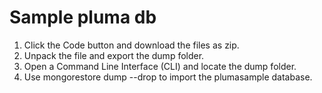 # Sample pluma db

1. Click the Code button and download the files as zip.
2. Unpack the file and export the dump folder.
3. Open a Command Line Interface (CLI) and locate the dump folder.
4. Use mongorestore dump --drop to import the plumasample database.
